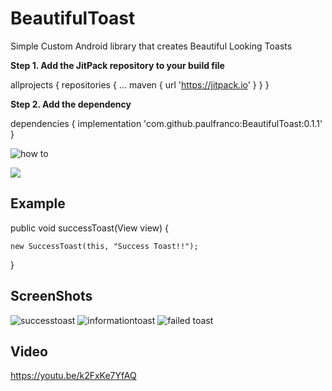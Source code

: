 # BeautifulToast
Simple Custom Android library that creates Beautiful Looking Toasts

**Step 1. Add the JitPack repository to your build file**

allprojects {
		repositories {
			...
			maven { url 'https://jitpack.io' }
		}
	}
  
**Step 2. Add the dependency**

dependencies {
	        implementation 'com.github.paulfranco:BeautifulToast:0.1.1'
	}

![how to](https://user-images.githubusercontent.com/29502126/48974268-90877080-f008-11e8-99b1-194434821068.png)

[![](https://jitpack.io/v/paulfranco/BeautifulToast.svg)](https://jitpack.io/#paulfranco/BeautifulToast)

## Example

public void successToast(View view) {

	new SuccessToast(this, "Success Toast!!");
}
	
## ScreenShots

![successtoast](https://user-images.githubusercontent.com/29502126/48974274-cfb5c180-f008-11e8-987d-c572b1efa9ad.png)
![informationtoast](https://user-images.githubusercontent.com/29502126/48974275-d3e1df00-f008-11e8-871a-85d97ba322b4.png)
![failed toast](https://user-images.githubusercontent.com/29502126/48974276-d6dccf80-f008-11e8-8f57-8541bf280164.png)

## Video

https://youtu.be/k2FxKe7YfAQ

